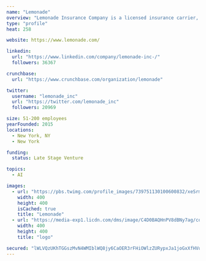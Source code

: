 ```yaml
---
name: "Lemonade"
overview: "Lemonade Insurance Company is a licensed insurance carrier, offering homeowners and renters insurance powered by artificial intelligence and behavioral economics. By replacing brokers and bureaucracy with bots and machine learning, Lemonade promises zero paperwork and instant everything. And as a Certified B-Corp, where underwriting profits go to nonprofits, Lemonade is remaking insurance as a social good, rather than a necessary evil."
type: "profile"
heat: 258

website: https://www.lemonade.com/

linkedin:
  url: "https://www.linkedin.com/company/lemonade-inc-/"
  followers: 36367

crunchbase:
  url: "https://www.crunchbase.com/organization/lemonade"

twitter:
  username: "lemonade_inc"
  url: "https://twitter.com/lemonade_inc"
  followers: 20969

size: 51-200 employees
yearFounded: 2015
locations:
  - New York, NY
  - New York

funding:
  status: Late Stage Venture

topics:
  - AI

images:
  - url: "https://pbs.twimg.com/profile_images/739751130100600832/xeSrmgG1_400x400.jpg"
    width: 400
    height: 400
    isCached: true
    title: "Lemonade"
  - url: "https://media-exp1.licdn.com/dms/image/C4D0BAQHnPV8dBNy7ag/company-logo_200_200/0?e=1594857600&v=beta&t=SGGHzBtUehaMv5O9f5mvqU-528KrG0WiLzDMO2oh4cA"
    width: 400
    height: 400
    title: "logo"

secured: "lWLVQzUKhTGGszMvN4WMIblWQ8jy6CaOER3rFHiOWlzZURypxJa1joGxXfHVu28CbOBUEgWrXXg65ahw1m+PN38COGsr5Qnyz3M33eUrbsrPNA0W5D+O30Vf9qUonNTq7gsPGoamS/+PeoiGqbWo52KcGNf/A9JYfVndas/I3+TpCZWjbNZj6cM9EDXnOR6ehVoN2jyzTfrnWQGTr7lKNcV9meJbQ1uOfoNTYnCh4LM2857Fchq2w0598yb78J4KwMen5b0Kyb3JuTyTCa/r2SrOzFo1zhiNXxvJArq9EXXXoG562sS9uQjIAZM3xj2FOaQ67obLFfRzv/jGqe96RYA7rGGU6gPDGuVPoB4HuNLsjSj7G7STI5vy4UEA9a5M9qDWCxAWgCsog/TP0mnmTZWpbveXWOnK+q2+ojap4ak=;1nruiIY8te5iIhoCf2+lxQ=="
---
```



